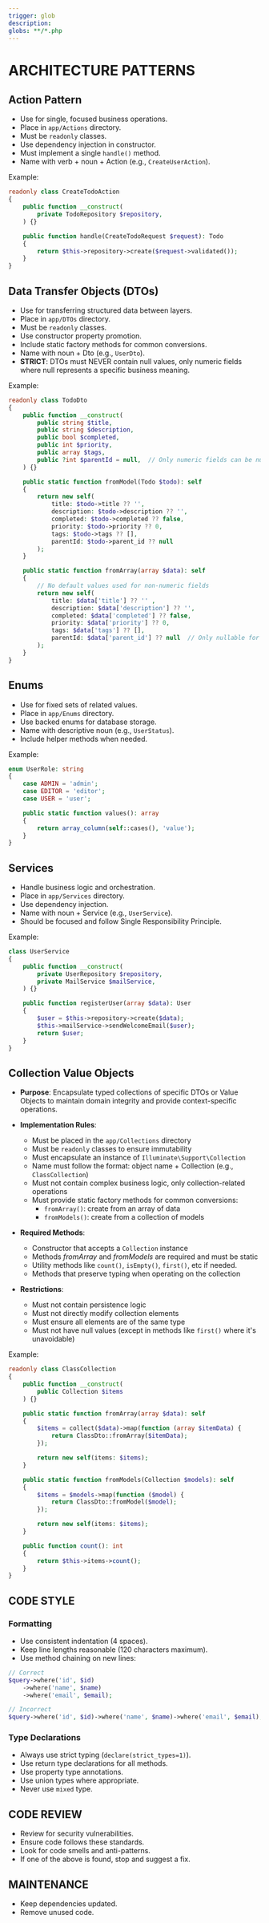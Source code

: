 ```yaml
---
trigger: glob
description: 
globs: **/*.php
---
```


# ARCHITECTURE PATTERNS

## Action Pattern

- Use for single, focused business operations.
- Place in `app/Actions` directory.
- Must be `readonly` classes.
- Use dependency injection in constructor.
- Must implement a single `handle()` method.
- Name with verb + noun + Action (e.g., `CreateUserAction`).

Example:

```php
readonly class CreateTodoAction
{
    public function __construct(
        private TodoRepository $repository,
    ) {}

    public function handle(CreateTodoRequest $request): Todo
    {
        return $this->repository->create($request->validated());
    }
}
```

## Data Transfer Objects (DTOs)

- Use for transferring structured data between layers.
- Place in `app/DTOs` directory.
- Must be `readonly` classes.
- Use constructor property promotion.
- Include static factory methods for common conversions.
- Name with noun + Dto (e.g., `UserDto`).
- **STRICT**: DTOs must NEVER contain null values, only numeric fields where null represents a specific business meaning.

Example:

```php
readonly class TodoDto
{
    public function __construct(
        public string $title,
        public string $description,
        public bool $completed,
        public int $priority,
        public array $tags,
        public ?int $parentId = null,  // Only numeric fields can be nullable
    ) {}

    public static function fromModel(Todo $todo): self
    {
        return new self(
            title: $todo->title ?? '',
            description: $todo->description ?? '',
            completed: $todo->completed ?? false,
            priority: $todo->priority ?? 0,
            tags: $todo->tags ?? [],
            parentId: $todo->parent_id ?? null
        );
    }

    public static function fromArray(array $data): self
    {
        // No default values used for non-numeric fields
        return new self(
            title: $data['title'] ?? '' ,
            description: $data['description'] ?? '',
            completed: $data['completed'] ?? false,
            priority: $data['priority'] ?? 0,
            tags: $data['tags'] ?? [],
            parentId: $data['parent_id'] ?? null  // Only nullable for numeric field
        );
    }
}
```

## Enums

- Use for fixed sets of related values.
- Place in `app/Enums` directory.
- Use backed enums for database storage.
- Name with descriptive noun (e.g., `UserStatus`).
- Include helper methods when needed.

Example:

```php
enum UserRole: string
{
    case ADMIN = 'admin';
    case EDITOR = 'editor';
    case USER = 'user';

    public static function values(): array
    {
        return array_column(self::cases(), 'value');
    }
}
```

## Services

- Handle business logic and orchestration.
- Place in `app/Services` directory.
- Use dependency injection.
- Name with noun + Service (e.g., `UserService`).
- Should be focused and follow Single Responsibility Principle.

Example:

```php
class UserService
{
    public function __construct(
        private UserRepository $repository,
        private MailService $mailService,
    ) {}

    public function registerUser(array $data): User
    {
        $user = $this->repository->create($data);
        $this->mailService->sendWelcomeEmail($user);
        return $user;
    }
}
```

## Collection Value Objects

- **Purpose**: Encapsulate typed collections of specific DTOs or Value Objects to maintain domain integrity and provide context-specific operations.
- **Implementation Rules**:
    - Must be placed in the `app/Collections` directory
    - Must be `readonly` classes to ensure immutability
    - Must encapsulate an instance of `Illuminate\Support\Collection`
    - Name must follow the format: object name + Collection (e.g., `ClassCollection`)
    - Must not contain complex business logic, only collection-related operations
    - Must provide static factory methods for common conversions:
        - `fromArray()`: create from an array of data
        - `fromModels()`: create from a collection of models

- **Required Methods**:
    - Constructor that accepts a `Collection` instance
    - Methods _fromArray_ and _fromModels_ are required and must be static
    - Utility methods like `count()`, `isEmpty()`, `first()`, etc if needed.
    - Methods that preserve typing when operating on the collection

- **Restrictions**:
    - Must not contain persistence logic
    - Must not directly modify collection elements
    - Must ensure all elements are of the same type
    - Must not have null values (except in methods like `first()` where it's unavoidable)

Example:

```php
readonly class ClassCollection
{
    public function __construct(
        public Collection $items
    ) {}

    public static function fromArray(array $data): self
    {
        $items = collect($data)->map(function (array $itemData) {
            return ClassDto::fromArray($itemData);
        });

        return new self(items: $items);
    }

    public static function fromModels(Collection $models): self
    {
        $items = $models->map(function ($model) {
            return ClassDto::fromModel($model);
        });

        return new self(items: $items);
    }

    public function count(): int
    {
        return $this->items->count();
    }
}
```

## CODE STYLE

### Formatting

- Use consistent indentation (4 spaces).
- Keep line lengths reasonable (120 characters maximum).
- Use method chaining on new lines:

```php
// Correct
$query->where('id', $id)
    ->where('name', $name)
    ->where('email', $email);

// Incorrect
$query->where('id', $id)->where('name', $name)->where('email', $email);
```

### Type Declarations

- Always use strict typing (`declare(strict_types=1)`).
- Use return type declarations for all methods.
- Use property type annotations.
- Use union types where appropriate.
- Never use `mixed` type.

## CODE REVIEW

- Review for security vulnerabilities.
- Ensure code follows these standards.
- Look for code smells and anti-patterns.
- If one of the above is found, stop and suggest a fix.

## MAINTENANCE

- Keep dependencies updated.
- Remove unused code.
